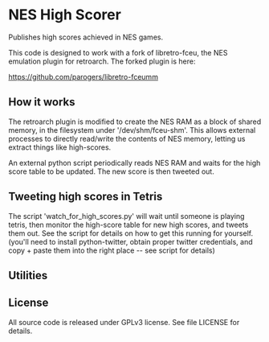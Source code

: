 # NES High Scorer

Publishes high scores achieved in NES games.

This code is designed to work with a fork of libretro-fceu, the NES emulation
plugin for retroarch. The forked plugin is here:

https://github.com/parogers/libretro-fceumm

## How it works

The retroarch plugin is modified to create the NES RAM as a block of shared
memory, in the filesystem under '/dev/shm/fceu-shm'. This allows external
processes to directly read/write the contents of NES memory, letting us extract
things like high-scores.

An external python script periodically reads NES RAM and waits for the high
score table to be updated. The new score is then tweeted out.

## Tweeting high scores in Tetris

The script 'watch_for_high_scores.py' will wait until someone is playing
tetris, then monitor the high-score table for new high scores, and tweets
them out. See the script for details on how to get this running for yourself.
(you'll need to install python-twitter, obtain proper twitter credentials,
and copy + paste them into the right place -- see script for details)

## Utilities

## License

All source code is released under GPLv3 license. See file LICENSE for details.
